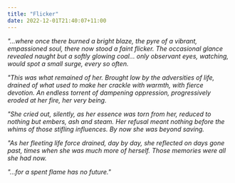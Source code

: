```yaml
---
title: "Flicker"
date: 2022-12-01T21:40:07+11:00
---
```


_"...where once there burned a bright blaze, the pyre of a vibrant, empassioned soul, there now stood a faint flicker. The occasional glance revealed naught but a softly glowing coal... only observant eyes, watching, would spot a small surge, every so often._

_"This was what remained of her. Brought low by the adversities of life, drained of what used to make her crackle with warmth, with fierce devotion. An endless torrent of dampening oppression, progressively eroded at her fire, her very being._

_"She cried out, silently, as her essence was torn from her, reduced to nothing but embers, ash and steam. Her refusal meant nothing before the whims of those stifling influences. By now she was beyond saving._

_"As her fleeting life force drained, day by day, she reflected on days gone past, times when she was much more of herself. Those memories were all she had now._

_"...for a spent flame has no future."_